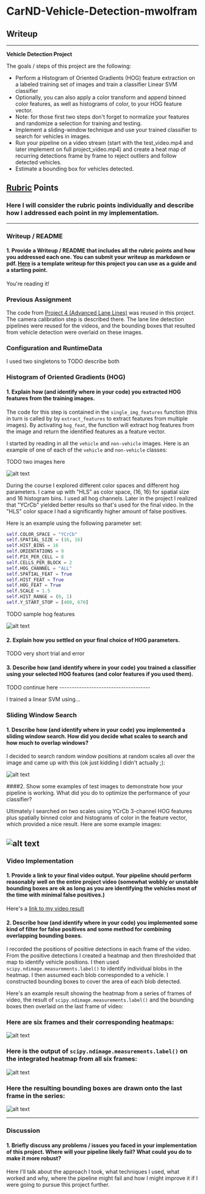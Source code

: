 # CarND-Vehicle-Detection-mwolfram

## Writeup
---

**Vehicle Detection Project**

The goals / steps of this project are the following:

* Perform a Histogram of Oriented Gradients (HOG) feature extraction on a labeled training set of images and train a classifier Linear SVM classifier
* Optionally, you can also apply a color transform and append binned color features, as well as histograms of color, to your HOG feature vector.
* Note: for those first two steps don't forget to normalize your features and randomize a selection for training and testing.
* Implement a sliding-window technique and use your trained classifier to search for vehicles in images.
* Run your pipeline on a video stream (start with the test_video.mp4 and later implement on full project_video.mp4) and create a heat map of recurring detections frame by frame to reject outliers and follow detected vehicles.
* Estimate a bounding box for vehicles detected.

[//]: # (Image References)
[image1]: ./examples/car_not_car.png
[image2]: ./examples/HOG_example.jpg
[image3]: ./examples/sliding_windows.jpg
[image4]: ./examples/sliding_window.jpg
[image5]: ./examples/bboxes_and_heat.png
[image6]: ./examples/labels_map.png
[image7]: ./examples/output_bboxes.png
[video1]: ./project_video.mp4

## [Rubric](https://review.udacity.com/#!/rubrics/513/view) Points
### Here I will consider the rubric points individually and describe how I addressed each point in my implementation.  

---
### Writeup / README

#### 1. Provide a Writeup / README that includes all the rubric points and how you addressed each one.  You can submit your writeup as markdown or pdf.  [Here](https://github.com/udacity/CarND-Vehicle-Detection/blob/master/writeup_template.md) is a template writeup for this project you can use as a guide and a starting point.  

You're reading it!

### Previous Assignment

The code from [Project 4 (Advanced Lane Lines)](https://github.com/mwolfram/CarND-Advanced-Lane-Lines-mwolfram) was reused in this project. The camera calibration step is described there. The lane line detection pipelines were reused for the videos, and the bounding boxes that resulted from vehicle detection were overlaid on these images.

### Configuration and RuntimeData

I used two singletons to
TODO describe both

### Histogram of Oriented Gradients (HOG)

#### 1. Explain how (and identify where in your code) you extracted HOG features from the training images.

The code for this step is contained in the ```single_img_features``` function (this in turn is called by by ```extract_features``` to extract features from multiple images). By activating ```hog_feat```, the function will extract hog features from the image and return the identified features as a feature vector.

I started by reading in all the `vehicle` and `non-vehicle` images.  Here is an example of one of each of the `vehicle` and `non-vehicle` classes:

TODO two images here

![alt text][image1]

During the course I explored different color spaces and different hog parameters. I came up with "HLS" as color space, (16, 16) for spatial size and 16 histogram bins. I used all hog channels. Later in the project I realized that "YCrCb" yielded better results so that's used for the final video. In the "HLS" color space I had a significantly higher amount of false positives.

Here is an example using the following parameter set:

```python
self.COLOR_SPACE = "YCrCb"
self.SPATIAL_SIZE = (16, 16)
self.HIST_BINS = 16
self.ORIENTATIONS = 9
self.PIX_PER_CELL = 8
self.CELLS_PER_BLOCK = 2
self.HOG_CHANNEL = "ALL"
self.SPATIAL_FEAT = True
self.HIST_FEAT = True
self.HOG_FEAT = True
self.SCALE = 1.5
self.HIST_RANGE = (0, 1)
self.Y_START_STOP = [400, 670]
```


TODO sample hog features

![alt text][image2]

#### 2. Explain how you settled on your final choice of HOG parameters.

TODO very short trial and error

#### 3. Describe how (and identify where in your code) you trained a classifier using your selected HOG features (and color features if you used them).

TODO continue here -------------------------------------

I trained a linear SVM using...

### Sliding Window Search

#### 1. Describe how (and identify where in your code) you implemented a sliding window search.  How did you decide what scales to search and how much to overlap windows?

I decided to search random window positions at random scales all over the image and came up with this (ok just kidding I didn't actually ;):

![alt text][image3]

####2. Show some examples of test images to demonstrate how your pipeline is working.  What did you do to optimize the performance of your classifier?

Ultimately I searched on two scales using YCrCb 3-channel HOG features plus spatially binned color and histograms of color in the feature vector, which provided a nice result.  Here are some example images:

![alt text][image4]
---

### Video Implementation

#### 1. Provide a link to your final video output.  Your pipeline should perform reasonably well on the entire project video (somewhat wobbly or unstable bounding boxes are ok as long as you are identifying the vehicles most of the time with minimal false positives.)
Here's a [link to my video result](./project_video.mp4)


#### 2. Describe how (and identify where in your code) you implemented some kind of filter for false positives and some method for combining overlapping bounding boxes.

I recorded the positions of positive detections in each frame of the video.  From the positive detections I created a heatmap and then thresholded that map to identify vehicle positions.  I then used `scipy.ndimage.measurements.label()` to identify individual blobs in the heatmap.  I then assumed each blob corresponded to a vehicle.  I constructed bounding boxes to cover the area of each blob detected.  

Here's an example result showing the heatmap from a series of frames of video, the result of `scipy.ndimage.measurements.label()` and the bounding boxes then overlaid on the last frame of video:

### Here are six frames and their corresponding heatmaps:

![alt text][image5]

### Here is the output of `scipy.ndimage.measurements.label()` on the integrated heatmap from all six frames:
![alt text][image6]

### Here the resulting bounding boxes are drawn onto the last frame in the series:
![alt text][image7]



---

### Discussion

#### 1. Briefly discuss any problems / issues you faced in your implementation of this project.  Where will your pipeline likely fail?  What could you do to make it more robust?

Here I'll talk about the approach I took, what techniques I used, what worked and why, where the pipeline might fail and how I might improve it if I were going to pursue this project further.  
